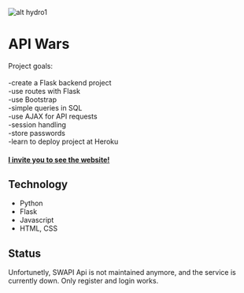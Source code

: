 ![alt hydro1](https://i.imgur.com/9ujJn5O.png)

# API Wars

Project goals:<br />
<br />
-create a Flask backend project<br />
-use routes with Flask<br />
-use Bootstrap<br />
-simple queries in SQL<br />
-use AJAX for API requests<br />
-session handling<br />
-store passwords <br />
-learn to deploy project at Heroku<br />



#### [I invite you to see the website!](https://apiwarsdzolw.herokuapp.com)

## Technology 
- Python 
- Flask
- Javascript
- HTML, CSS

## Status
Unfortunetly, SWAPI Api is not maintained anymore, and the service is currently down. Only register and login works.
